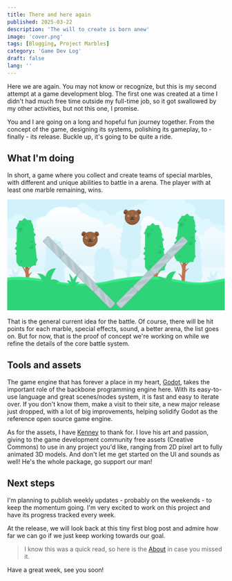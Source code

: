 ```yaml
---
title: There and here again
published: 2025-03-22
description: 'The will to create is born anew'
image: 'cover.png'
tags: [Blogging, Project Marbles]
category: 'Game Dev Log'
draft: false 
lang: ''
---
```


Here we are again. You may not know or recognize, but this is my second attempt at a game development blog. The first one was created at a time I didn't had much free time outside my full-time job, so it got swallowed by my other activities, but not this one, I promise.

You and I are going on a long and hopeful fun journey together. From the concept of the game, designing its systems, polishing its gameplay, to - finally - its release. Buckle up, it's going to be quite a ride.

## What I'm doing

In short, a game where you collect and create teams of special marbles, with different and unique abilities to battle in a arena. The player with at least one marble remaining, wins.

![First prototype, with two marbles battling](./first_version_battle.gif "first battle version")

That is the general current idea for the battle. Of course, there will be hit points for each marble, special effects, sound, a better arena, the list goes on. But for now, that is the proof of concept we're working on while we refine the details of the core battle system.

## Tools and assets

The game engine that has forever a place in my heart, [Godot](https://godotengine.org/), takes the important role of the backbone programming engine here. With its easy-to-use language and great scenes/nodes system, it is fast and easy to iterate over. If you don't know them, make a visit to their site, a new major release just dropped, with a lot of big improvements, helping solidify Godot as the reference open source game engine.

As for the assets, I have [Kenney](https://kenney.nl) to thank for. I love his art and passion, giving to the game development community free assets (Creative Commons) to use in any project you'd like, ranging from 2D pixel art to fully animated 3D models. And don't let me get started on the UI and sounds as well! He's the whole package, go support our man!

## Next steps
I'm planning to publish weekly updates - probably on the weekends - to keep the momentum going. I'm very excited to work on this project and have its progress tracked every week.

At the release, we will look back at this tiny first blog post and admire how far we can go if we just keep working towards our goal.

> I know this was a quick read, so here is the [About](/about/) in case you missed it.

Have a great week, see you soon!